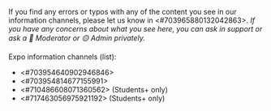 If you find any errors or typos with any of the content you see in our information channels, please let us know in <#703965880132042863>.
*If you have any concerns about what you see here, you can ask in support or ask a 🔵 Moderator or 🟡 Admin privately.*

Expo information channels (list):
- <#703954640902946846>
- <#703954814677155991>
- <#710486608071360562> (Students+ only)
- <#717463056975921192> (Students+ only)